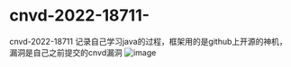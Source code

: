 # cnvd-2022-18711-
cnvd-2022-18711
记录自己学习java的过程，框架用的是github上开源的神机，漏洞是自己之前提交的cnvd漏洞
![image](https://user-images.githubusercontent.com/50389062/221524559-03f9b955-2938-47a9-9a63-de96721dc7fa.png)

